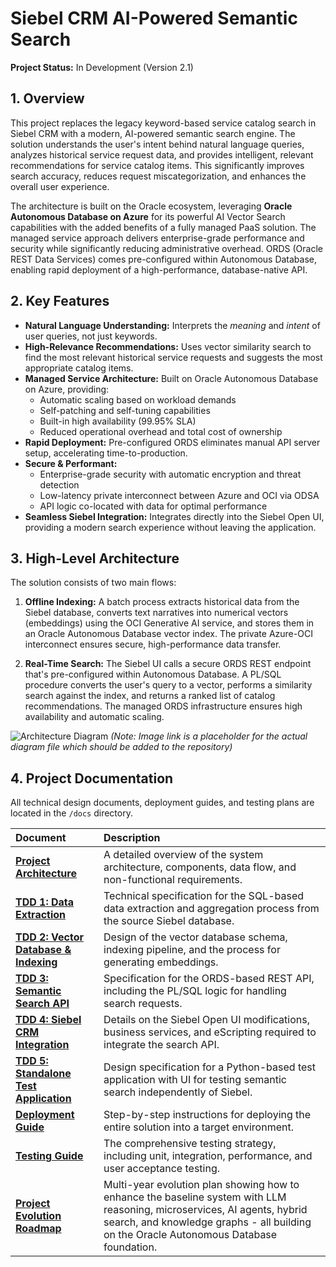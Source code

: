 # Siebel CRM AI-Powered Semantic Search

**Project Status:** In Development (Version 2.1)

## 1. Overview
This project replaces the legacy keyword-based service catalog search in Siebel CRM with a modern, AI-powered semantic search engine. The solution understands the user's intent behind natural language queries, analyzes historical service request data, and provides intelligent, relevant recommendations for service catalog items. This significantly improves search accuracy, reduces request miscategorization, and enhances the overall user experience.

The architecture is built on the Oracle ecosystem, leveraging **Oracle Autonomous Database on Azure** for its powerful AI Vector Search capabilities with the added benefits of a fully managed PaaS solution. The managed service approach delivers enterprise-grade performance and security while significantly reducing administrative overhead. ORDS (Oracle REST Data Services) comes pre-configured within Autonomous Database, enabling rapid deployment of a high-performance, database-native API.

## 2. Key Features
- **Natural Language Understanding:** Interprets the *meaning* and *intent* of user queries, not just keywords.
- **High-Relevance Recommendations:** Uses vector similarity search to find the most relevant historical service requests and suggests the most appropriate catalog items.
- **Managed Service Architecture:** Built on Oracle Autonomous Database on Azure, providing:
  - Automatic scaling based on workload demands
  - Self-patching and self-tuning capabilities
  - Built-in high availability (99.95% SLA)
  - Reduced operational overhead and total cost of ownership
- **Rapid Deployment:** Pre-configured ORDS eliminates manual API server setup, accelerating time-to-production.
- **Secure & Performant:** 
  - Enterprise-grade security with automatic encryption and threat detection
  - Low-latency private interconnect between Azure and OCI via ODSA
  - API logic co-located with data for optimal performance
- **Seamless Siebel Integration:** Integrates directly into the Siebel Open UI, providing a modern search experience without leaving the application.

## 3. High-Level Architecture
The solution consists of two main flows:

1.  **Offline Indexing:** A batch process extracts historical data from the Siebel database, converts text narratives into numerical vectors (embeddings) using the OCI Generative AI service, and stores them in an Oracle Autonomous Database vector index. The private Azure-OCI interconnect ensures secure, high-performance data transfer.

2.  **Real-Time Search:** The Siebel UI calls a secure ORDS REST endpoint that's pre-configured within Autonomous Database. A PL/SQL procedure converts the user's query to a vector, performs a similarity search against the index, and returns a ranked list of catalog recommendations. The managed ORDS infrastructure ensures high availability and automatic scaling.

![Architecture Diagram](docs/images/architecture_diagram.png) 
*(Note: Image link is a placeholder for the actual diagram file which should be added to the repository)*

## 4. Project Documentation
All technical design documents, deployment guides, and testing plans are located in the `/docs` directory.

| Document | Description |
| :--- | :--- |
| [**Project Architecture**](docs/Project%20Architecture.md) | A detailed overview of the system architecture, components, data flow, and non-functional requirements. |
| [**TDD 1: Data Extraction**](docs/TDD%201%20-%20Data%20Extraction%20and%20Preparation.md) | Technical specification for the SQL-based data extraction and aggregation process from the source Siebel database. |
| [**TDD 2: Vector Database & Indexing**](docs/TDD%202%20-%20Vector%20Database%20and%20Indexing%20Pipeline.md) | Design of the vector database schema, indexing pipeline, and the process for generating embeddings. |
| [**TDD 3: Semantic Search API**](docs/TDD%203%20-%20Semantic%20Search%20API.md) | Specification for the ORDS-based REST API, including the PL/SQL logic for handling search requests. |
| [**TDD 4: Siebel CRM Integration**](docs/TDD%204%20-%20Siebel%20CRM%20Integration.md) | Details on the Siebel Open UI modifications, business services, and eScripting required to integrate the search API. |
| [**TDD 5: Standalone Test Application**](docs/TDD%205%20-%20Standalone%20Test%20Application.md) | Design specification for a Python-based test application with UI for testing semantic search independently of Siebel. |
| [**Deployment Guide**](docs/Deployment%20Guide.md) | Step-by-step instructions for deploying the entire solution into a target environment. |
| [**Testing Guide**](docs/Testing%20Guide.md) | The comprehensive testing strategy, including unit, integration, performance, and user acceptance testing. |
| [**Project Evolution Roadmap**](docs/PROJECT_EVOLUTION_ROADMAP.md) | Multi-year evolution plan showing how to enhance the baseline system with LLM reasoning, microservices, AI agents, hybrid search, and knowledge graphs - all building on the Oracle Autonomous Database foundation. |
